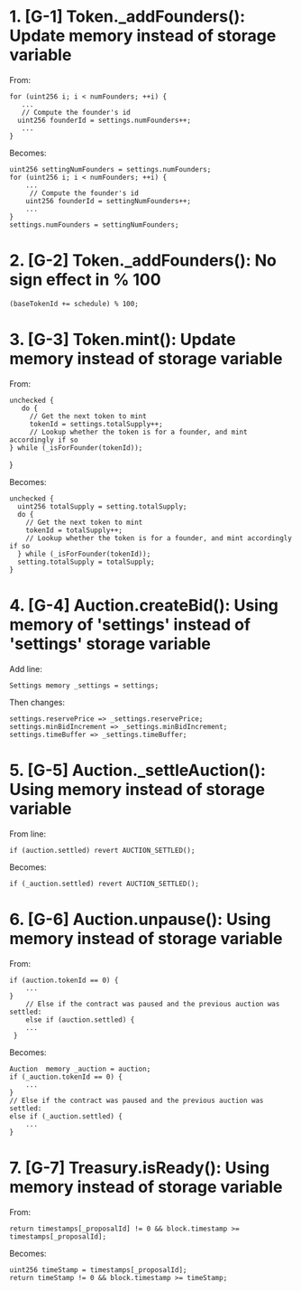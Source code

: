 # 1. [G-1] Token._addFounders(): Update memory instead of storage variable

From:

    for (uint256 i; i < numFounders; ++i) {
       ...
       // Compute the founder's id
      uint256 founderId = settings.numFounders++;
       ...
    }

Becomes:

    uint256 settingNumFounders = settings.numFounders;
    for (uint256 i; i < numFounders; ++i) {
        ...
         // Compute the founder's id
        uint256 founderId = settingNumFounders++;
        ...
    }
    settings.numFounders = settingNumFounders;


# 2. [G-2] Token._addFounders(): No sign effect in % 100

    (baseTokenId += schedule) % 100;

# 3. [G-3] Token.mint(): Update memory instead of storage variable
From:

    unchecked {
       do {
         // Get the next token to mint
         tokenId = settings.totalSupply++;
         // Lookup whether the token is for a founder, and mint accordingly if so
	} while (_isForFounder(tokenId));
   }

Becomes:

    unchecked {
      uint256 totalSupply = setting.totalSupply;
      do {
        // Get the next token to mint
        tokenId = totalSupply++;
        // Lookup whether the token is for a founder, and mint accordingly if so
      } while (_isForFounder(tokenId));
      setting.totalSupply = totalSupply;
    }


# 4. [G-4] Auction.createBid(): Using memory of 'settings' instead of 'settings' storage variable
Add line:

    Settings memory _settings = settings;
Then changes:

    settings.reservePrice => _settings.reservePrice;
    settings.minBidIncrement => _settings.minBidIncrement;
    settings.timeBuffer => _settings.timeBuffer;

# 5. [G-5] Auction._settleAuction(): Using memory instead of storage variable
From line:

    if (auction.settled) revert AUCTION_SETTLED();

Becomes:

    if (_auction.settled) revert AUCTION_SETTLED();

# 6. [G-6] Auction.unpause(): Using memory instead of storage variable
From:

    if (auction.tokenId == 0) {
        ...
    }
        // Else if the contract was paused and the previous auction was settled:
        else if (auction.settled) {
        ...
     }
Becomes:

    Auction  memory _auction = auction;
    if (_auction.tokenId == 0) {
        ...
    }
    // Else if the contract was paused and the previous auction was settled:
    else if (_auction.settled) {
        ...
    }

# 7. [G-7] Treasury.isReady(): Using memory instead of storage variable
From:

    return timestamps[_proposalId] != 0 && block.timestamp >= timestamps[_proposalId];

Becomes:

    uint256 timeStamp = timestamps[_proposalId];
    return timeStamp != 0 && block.timestamp >= timeStamp;
